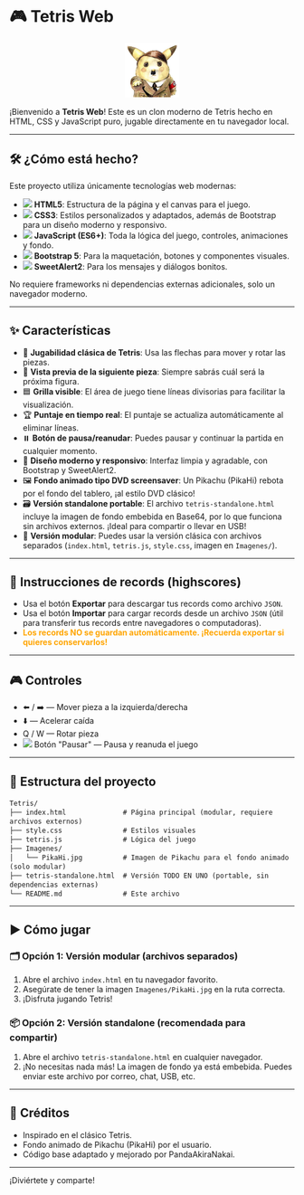 

# 🎮 Tetris Web


<p align="center">
	<img src="Imagenes/PikaHi.jpg" alt="PikaHi Icon" width="96" height="96"/>
</p>

¡Bienvenido a <b>Tetris Web</b>! Este es un clon moderno de Tetris hecho en HTML, CSS y JavaScript puro, jugable directamente en tu navegador local.

---

## 🛠️ ¿Cómo está hecho?

Este proyecto utiliza únicamente tecnologías web modernas:

- <img src="https://img.icons8.com/color/24/000000/html-5--v1.png" width="20"/> **HTML5**: Estructura de la página y el canvas para el juego.
- <img src="https://img.icons8.com/color/24/000000/css3.png" width="20"/> **CSS3**: Estilos personalizados y adaptados, además de Bootstrap para un diseño moderno y responsivo.
- <img src="https://img.icons8.com/color/24/000000/javascript--v1.png" width="20"/> **JavaScript (ES6+)**: Toda la lógica del juego, controles, animaciones y fondo.
- <img src="https://img.icons8.com/color/24/000000/bootstrap.png" width="20"/> **Bootstrap 5**: Para la maquetación, botones y componentes visuales.
- <img src="https://img.icons8.com/color/24/000000/sweet.png" width="20"/> **SweetAlert2**: Para los mensajes y diálogos bonitos.

No requiere frameworks ni dependencias externas adicionales, solo un navegador moderno.



---


## ✨ Características

- 🎲 **Jugabilidad clásica de Tetris**: Usa las flechas para mover y rotar las piezas.
- 👀 **Vista previa de la siguiente pieza**: Siempre sabrás cuál será la próxima figura.
- 🟦 **Grilla visible**: El área de juego tiene líneas divisorias para facilitar la visualización.
- 🏆 **Puntaje en tiempo real**: El puntaje se actualiza automáticamente al eliminar líneas.
- ⏸️ **Botón de pausa/reanudar**: Puedes pausar y continuar la partida en cualquier momento.
- 💎 **Diseño moderno y responsivo**: Interfaz limpia y agradable, con Bootstrap y SweetAlert2.
- 🖼️ **Fondo animado tipo DVD screensaver**: Un Pikachu (PikaHi) rebota por el fondo del tablero, ¡al estilo DVD clásico!
- 🗃️ **Versión standalone portable**: El archivo `tetris-standalone.html` incluye la imagen de fondo embebida en Base64, por lo que funciona sin archivos externos. ¡Ideal para compartir o llevar en USB!
- 📁 **Versión modular**: Puedes usar la versión clásica con archivos separados (`index.html`, `tetris.js`, `style.css`, imagen en `Imagenes/`).


---


## 🏅 Instrucciones de records (highscores)

- Usa el botón <b>Exportar</b> para descargar tus records como archivo <code>JSON</code>.
- Usa el botón <b>Importar</b> para cargar records desde un archivo <code>JSON</code> (útil para transferir tus records entre navegadores o computadoras).
- <span style="color:orange;font-weight:bold">Los records NO se guardan automáticamente. ¡Recuerda exportar si quieres conservarlos!</span>




---

## 🎮 Controles

- ⬅️ / ➡️ — Mover pieza a la izquierda/derecha
- ⬇️ — Acelerar caída
- Q / W — Rotar pieza
- <img src="https://img.icons8.com/fluency/24/pause--v1.png" width="20"/> Botón "Pausar" — Pausa y reanuda el juego



---

## 📁 Estructura del proyecto

```
Tetris/
├── index.html              # Página principal (modular, requiere archivos externos)
├── style.css               # Estilos visuales
├── tetris.js               # Lógica del juego
├── Imagenes/
│   └── PikaHi.jpg          # Imagen de Pikachu para el fondo animado (solo modular)
├── tetris-standalone.html  # Versión TODO EN UNO (portable, sin dependencias externas)
└── README.md               # Este archivo
```


---

## ▶️ Cómo jugar

### 🗂️ Opción 1: Versión modular (archivos separados)
1. Abre el archivo `index.html` en tu navegador favorito.
2. Asegúrate de tener la imagen `Imagenes/PikaHi.jpg` en la ruta correcta.
3. ¡Disfruta jugando Tetris!

### 📦 Opción 2: Versión standalone (recomendada para compartir)
1. Abre el archivo `tetris-standalone.html` en cualquier navegador.
2. ¡No necesitas nada más! La imagen de fondo ya está embebida. Puedes enviar este archivo por correo, chat, USB, etc.


---

## 👾 Créditos

- Inspirado en el clásico Tetris.
- Fondo animado de Pikachu (PikaHi) por el usuario.
- Código base adaptado y mejorado por PandaAkiraNakai.

---
¡Diviértete y comparte!